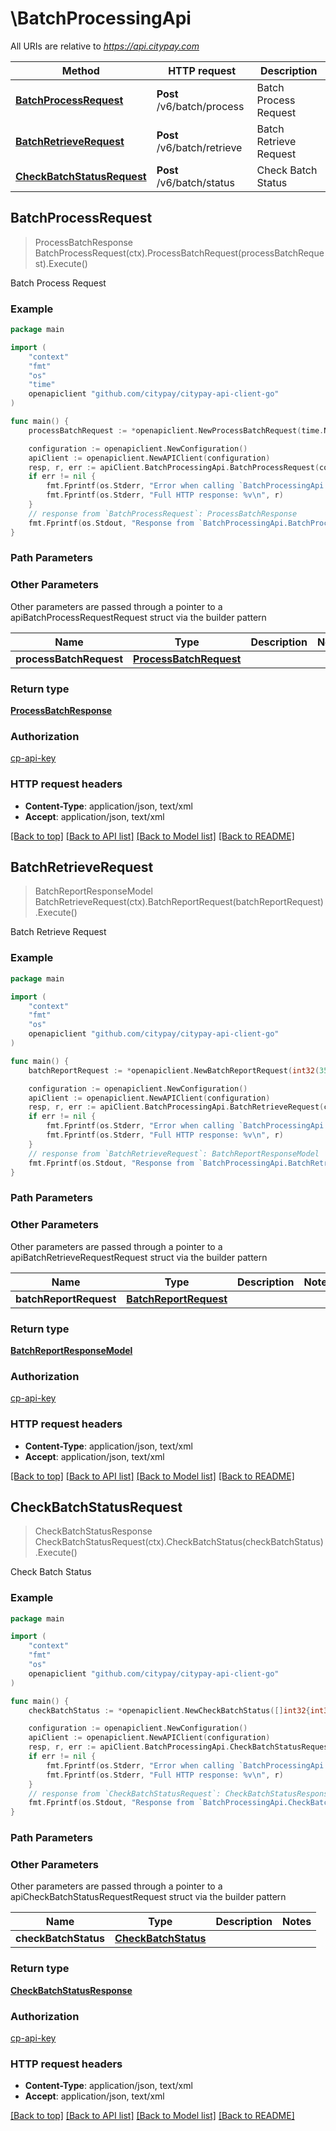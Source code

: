 # \BatchProcessingApi

All URIs are relative to *https://api.citypay.com*

Method | HTTP request | Description
------------- | ------------- | -------------
[**BatchProcessRequest**](BatchProcessingApi.md#BatchProcessRequest) | **Post** /v6/batch/process | Batch Process Request
[**BatchRetrieveRequest**](BatchProcessingApi.md#BatchRetrieveRequest) | **Post** /v6/batch/retrieve | Batch Retrieve Request
[**CheckBatchStatusRequest**](BatchProcessingApi.md#CheckBatchStatusRequest) | **Post** /v6/batch/status | Check Batch Status



## BatchProcessRequest

> ProcessBatchResponse BatchProcessRequest(ctx).ProcessBatchRequest(processBatchRequest).Execute()

Batch Process Request



### Example

```go
package main

import (
	"context"
	"fmt"
	"os"
    "time"
	openapiclient "github.com/citypay/citypay-api-client-go"
)

func main() {
	processBatchRequest := *openapiclient.NewProcessBatchRequest(time.Now(), int32(35), []openapiclient.BatchTransaction{*openapiclient.NewBatchTransaction("aaabbb-cccddd-eee", int32(19995))}) // ProcessBatchRequest | 

	configuration := openapiclient.NewConfiguration()
	apiClient := openapiclient.NewAPIClient(configuration)
	resp, r, err := apiClient.BatchProcessingApi.BatchProcessRequest(context.Background()).ProcessBatchRequest(processBatchRequest).Execute()
	if err != nil {
		fmt.Fprintf(os.Stderr, "Error when calling `BatchProcessingApi.BatchProcessRequest``: %v\n", err)
		fmt.Fprintf(os.Stderr, "Full HTTP response: %v\n", r)
	}
	// response from `BatchProcessRequest`: ProcessBatchResponse
	fmt.Fprintf(os.Stdout, "Response from `BatchProcessingApi.BatchProcessRequest`: %v\n", resp)
}
```

### Path Parameters



### Other Parameters

Other parameters are passed through a pointer to a apiBatchProcessRequestRequest struct via the builder pattern


Name | Type | Description  | Notes
------------- | ------------- | ------------- | -------------
 **processBatchRequest** | [**ProcessBatchRequest**](ProcessBatchRequest.md) |  | 

### Return type

[**ProcessBatchResponse**](ProcessBatchResponse.md)

### Authorization

[cp-api-key](../README.md#cp-api-key)

### HTTP request headers

- **Content-Type**: application/json, text/xml
- **Accept**: application/json, text/xml

[[Back to top]](#) [[Back to API list]](../README.md#documentation-for-api-endpoints)
[[Back to Model list]](../README.md#documentation-for-models)
[[Back to README]](../README.md)


## BatchRetrieveRequest

> BatchReportResponseModel BatchRetrieveRequest(ctx).BatchReportRequest(batchReportRequest).Execute()

Batch Retrieve Request



### Example

```go
package main

import (
	"context"
	"fmt"
	"os"
	openapiclient "github.com/citypay/citypay-api-client-go"
)

func main() {
	batchReportRequest := *openapiclient.NewBatchReportRequest(int32(35)) // BatchReportRequest | 

	configuration := openapiclient.NewConfiguration()
	apiClient := openapiclient.NewAPIClient(configuration)
	resp, r, err := apiClient.BatchProcessingApi.BatchRetrieveRequest(context.Background()).BatchReportRequest(batchReportRequest).Execute()
	if err != nil {
		fmt.Fprintf(os.Stderr, "Error when calling `BatchProcessingApi.BatchRetrieveRequest``: %v\n", err)
		fmt.Fprintf(os.Stderr, "Full HTTP response: %v\n", r)
	}
	// response from `BatchRetrieveRequest`: BatchReportResponseModel
	fmt.Fprintf(os.Stdout, "Response from `BatchProcessingApi.BatchRetrieveRequest`: %v\n", resp)
}
```

### Path Parameters



### Other Parameters

Other parameters are passed through a pointer to a apiBatchRetrieveRequestRequest struct via the builder pattern


Name | Type | Description  | Notes
------------- | ------------- | ------------- | -------------
 **batchReportRequest** | [**BatchReportRequest**](BatchReportRequest.md) |  | 

### Return type

[**BatchReportResponseModel**](BatchReportResponseModel.md)

### Authorization

[cp-api-key](../README.md#cp-api-key)

### HTTP request headers

- **Content-Type**: application/json, text/xml
- **Accept**: application/json, text/xml

[[Back to top]](#) [[Back to API list]](../README.md#documentation-for-api-endpoints)
[[Back to Model list]](../README.md#documentation-for-models)
[[Back to README]](../README.md)


## CheckBatchStatusRequest

> CheckBatchStatusResponse CheckBatchStatusRequest(ctx).CheckBatchStatus(checkBatchStatus).Execute()

Check Batch Status



### Example

```go
package main

import (
	"context"
	"fmt"
	"os"
	openapiclient "github.com/citypay/citypay-api-client-go"
)

func main() {
	checkBatchStatus := *openapiclient.NewCheckBatchStatus([]int32{int32(123)}) // CheckBatchStatus | 

	configuration := openapiclient.NewConfiguration()
	apiClient := openapiclient.NewAPIClient(configuration)
	resp, r, err := apiClient.BatchProcessingApi.CheckBatchStatusRequest(context.Background()).CheckBatchStatus(checkBatchStatus).Execute()
	if err != nil {
		fmt.Fprintf(os.Stderr, "Error when calling `BatchProcessingApi.CheckBatchStatusRequest``: %v\n", err)
		fmt.Fprintf(os.Stderr, "Full HTTP response: %v\n", r)
	}
	// response from `CheckBatchStatusRequest`: CheckBatchStatusResponse
	fmt.Fprintf(os.Stdout, "Response from `BatchProcessingApi.CheckBatchStatusRequest`: %v\n", resp)
}
```

### Path Parameters



### Other Parameters

Other parameters are passed through a pointer to a apiCheckBatchStatusRequestRequest struct via the builder pattern


Name | Type | Description  | Notes
------------- | ------------- | ------------- | -------------
 **checkBatchStatus** | [**CheckBatchStatus**](CheckBatchStatus.md) |  | 

### Return type

[**CheckBatchStatusResponse**](CheckBatchStatusResponse.md)

### Authorization

[cp-api-key](../README.md#cp-api-key)

### HTTP request headers

- **Content-Type**: application/json, text/xml
- **Accept**: application/json, text/xml

[[Back to top]](#) [[Back to API list]](../README.md#documentation-for-api-endpoints)
[[Back to Model list]](../README.md#documentation-for-models)
[[Back to README]](../README.md)

